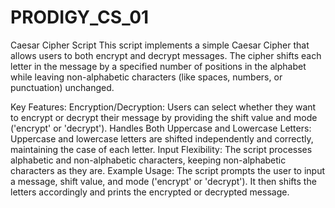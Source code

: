 # PRODIGY_CS_01
Caesar Cipher Script
This script implements a simple Caesar Cipher that allows users to both encrypt and decrypt messages. The cipher shifts each letter in the message by a specified number of positions in the alphabet while leaving non-alphabetic characters (like spaces, numbers, or punctuation) unchanged.

Key Features:
Encryption/Decryption: Users can select whether they want to encrypt or decrypt their message by providing the shift value and mode ('encrypt' or 'decrypt').
Handles Both Uppercase and Lowercase Letters: Uppercase and lowercase letters are shifted independently and correctly, maintaining the case of each letter.
Input Flexibility: The script processes alphabetic and non-alphabetic characters, keeping non-alphabetic characters as they are.
Example Usage:
The script prompts the user to input a message, shift value, and mode ('encrypt' or 'decrypt').
It then shifts the letters accordingly and prints the encrypted or decrypted message.
